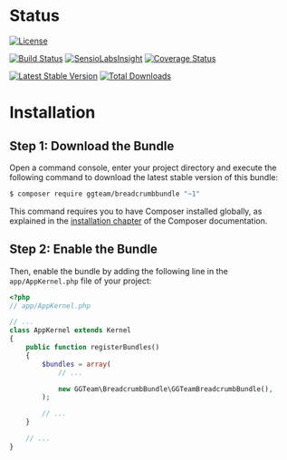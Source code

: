 Status
======

[![License](https://poser.pugx.org/ggteam/breadcrumbbundle/license.svg)](https://packagist.org/packages/ggteam/breadcrumbbundle)
  
[![Build Status](https://travis-ci.org/GGTeam/BreadcrumbBundle.svg?branch=master)](https://travis-ci.org/GGTeam/BreadcrumbBundle) [![SensioLabsInsight](https://insight.sensiolabs.com/projects/4a12624c-7bfd-43e0-9f26-0926cabc1451/mini.png)](https://insight.sensiolabs.com/projects/4a12624c-7bfd-43e0-9f26-0926cabc1451) [![Coverage Status](https://coveralls.io/repos/GGTeam/BreadcrumbBundle/badge.svg)](https://coveralls.io/r/GGTeam/BreadcrumbBundle)
  
[![Latest Stable Version](https://poser.pugx.org/ggteam/breadcrumbbundle/v/stable.svg)](https://packagist.org/packages/ggteam/breadcrumbbundle) [![Total Downloads](https://poser.pugx.org/ggteam/breadcrumbbundle/downloads.svg)](https://packagist.org/packages/ggteam/breadcrumbbundle)


Installation
============

Step 1: Download the Bundle
---------------------------

Open a command console, enter your project directory and execute the
following command to download the latest stable version of this bundle:

```bash
$ composer require ggteam/breadcrumbbundle "~1"
```

This command requires you to have Composer installed globally, as explained
in the [installation chapter](https://getcomposer.org/doc/00-intro.md)
of the Composer documentation.

Step 2: Enable the Bundle
-------------------------

Then, enable the bundle by adding the following line in the `app/AppKernel.php`
file of your project:

```php
<?php
// app/AppKernel.php

// ...
class AppKernel extends Kernel
{
    public function registerBundles()
    {
        $bundles = array(
            // ...

            new GGTeam\BreadcrumbBundle\GGTeamBreadcrumbBundle(),
        );

        // ...
    }

    // ...
}
```
